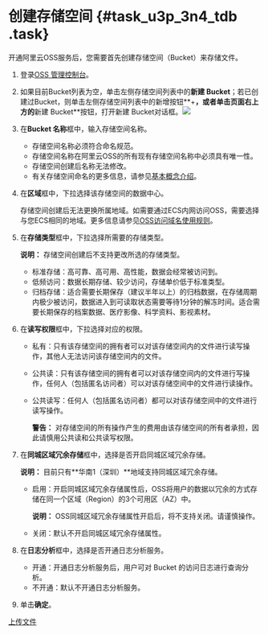 # 创建存储空间 {#task_u3p_3n4_tdb .task}

开通阿里云OSS服务后，您需要首先创建存储空间（Bucket）来存储文件。

1.  登录[OSS 管理控制台](https://oss.console.aliyun.com/)。 
2.   如果目前Bucket列表为空，单击左侧存储空间列表中的**新建 Bucket**；若已创建过Bucket，则单击左侧存储空间列表中的新增按钮**+**，或者单击页面右上方的**新建 Bucket**按钮，打开新建 Bucket对话框。![](http://static-aliyun-doc.oss-cn-hangzhou.aliyuncs.com/assets/img/4333/154744787112039_zh-CN.png)

 
3.  在**Bucket 名称**框中，输入存储空间名称。 
    -   存储空间名称必须符合命名规范。
    -   存储空间名称在阿里云OSS的所有现有存储空间名称中必须具有唯一性。
    -   存储空间创建后名称无法修改。
    -   有关存储空间命名的更多信息，请参见[基本概念介绍](../../../../../intl.zh-CN/开发指南/基本概念介绍.md#)。
4.  在**区域**框中，下拉选择该存储空间的数据中心。 

    存储空间创建后无法更换所属地域。如需要通过ECS内网访问OSS，需要选择与您ECS相同的地域。更多信息请参见[OSS访问域名使用规则](../../../../../intl.zh-CN/开发指南/访问域名（Endpoint）/OSS访问域名使用规则.md#)。

5.  在**存储类型**框中，下拉选择所需要的存储类型。 

    **说明：** 存储空间创建后不支持更改所选的存储类型。

    -   标准存储：高可靠、高可用、高性能，数据会经常被访问到。
    -   低频访问：数据长期存储、较少访问，存储单价低于标准类型。
    -   归档存储：适合需要长期保存（建议半年以上）的归档数据，在存储周期内极少被访问，数据进入到可读取状态需要等待1分钟的解冻时间。适合需要长期保存的档案数据、医疗影像、科学资料、影视素材。
6.  在**读写权限**框中，下拉选择对应的权限。 
    -   私有：只有该存储空间的拥有者可以对该存储空间内的文件进行读写操作，其他人无法访问该存储空间内的文件。
    -   公共读：只有该存储空间的拥有者可以对该存储空间内的文件进行写操作，任何人（包括匿名访问者）可以对该存储空间中的文件进行读操作。
    -   公共读写：任何人（包括匿名访问者）都可以对该存储空间中的文件进行读写操作。

        **警告：** 对存储空间的所有操作产生的费用由该存储空间的所有者承担，因此请慎用公共读和公共读写权限。

7.  在**同城区域冗余存储**框中，选择是否开启同城区域冗余存储。 

    **说明：** 目前只有**华南1（深圳）**地域支持同城区域冗余存储。

    -   启用：开启同城区域冗余存储属性后，OSS将用户的数据以冗余的方式存储在同一个区域（Region）的3个可用区（AZ）中。

        **说明：** OSS同城区域冗余存储属性开启后，将不支持关闭。请谨慎操作。

    -   关闭：默认不开启同城区域冗余存储属性。
8.  在**日志分析**框中，选择是否开通日志分析服务。 
    -   开通：开通日志分析服务后，用户可对 Bucket 的访问日志进行查询分析。
    -   不开通：默认不开通日志分析服务。
9.  单击**确定**。 

[上传文件](intl.zh-CN/快速入门/上传文件.md#)

